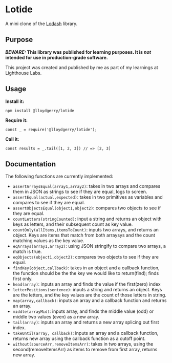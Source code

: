 # Lotide

A mini clone of the [Lodash](https://lodash.com) library.

## Purpose

**_BEWARE:_ This library was published for learning purposes. It is _not_ intended for use in production-grade software.**

This project was created and published by me as part of my learnings at Lighthouse Labs. 

## Usage

**Install it:**

`npm install @lloydgerry/lotide`

**Require it:**

`const _ = require('@lloydgerry/lotide');`

**Call it:**

`const results = _.tail([1, 2, 3]) // => [2, 3]`

## Documentation

The following functions are currently implemented:

* `assertArraysEqual(array1,array2)`: takes in two arrays and compares them in JSON as strings to see if they are equal, logs to screen.
* `assertEqual(actual,expected)`: takes in two primitives as variables and compares to see if they are equal.
* `assertObjectsEqual(object1,object2)`: compares two objects to see if they are equal.
* `countLetters(stringCounted)`: input a string and returns an object with keys as letters, and their subsequent count as key value.
* `countOnly(allItems,itemsToCount)`: inputs two arrays, and returns an object. Keys are items that match from both arraysys and the count matching values as the key value.
* `eqArrays(array1,array2)`: using JSON stringify to compare two arrays, a match is true.
* `eqObjects(object1,object2)`: compares two objects to see if they are equal.
* `findKey(object,callback)`: takes in an object and a callback function, the function should be the the key we would like to return(find); finds first only.
* `head(array)`: inputs an array and finds the value if the first(zero) index
* `letterPositions(sentence)`: inputs a string and returns an object.  Keys are the letters, and the key values are the count of those letters in string.
* `map(array,callback)`: inputs an array and a callback function and returns an array.
* `middle(arrayMid)`: inputs array, and finds the middle value (odd) or middle two values (even) as a new array.
* `tail(array)`: inputs an array and returns a new array splicing out first index.
* `takeUntil(array, callback)`: inputs an array and a callback function, returns new array using the callback function as a cutoff point.
* `without(sourceArr,removeItemsArr)`: takes in two arrays, using the second(removeItemsArr) as items to remove from first array, returns new array.
